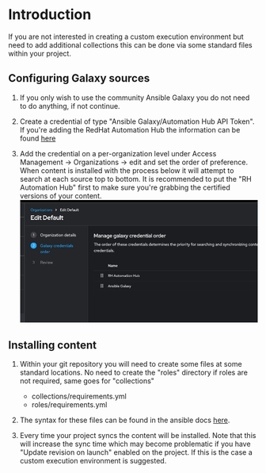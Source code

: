 # Introduction
If you are not interested in creating a custom execution environment but need to add additional collections this can be done via some standard files within your project.

## Configuring Galaxy sources
1) If you only wish to use the community Ansible Galaxy you do not need to do anything, if not continue.

2) Create a credential of type "Ansible Galaxy/Automation Hub API Token". If you're adding the RedHat Automation Hub the information can be found [here](https://console.redhat.com/ansible/automation-hub/token)

3) Add the credential on a per-organization level under Access Management -> Organizations -> <org> edit and set the order of preference. When content is installed with the process below it will attempt to search at each source top to bottom. It is recommended to put the "RH Automation Hub" first to make sure you're grabbing the certified versions of your content.
![image](/images/install_content-1.png)

## Installing content
1) Within your git repository you will need to create some files at some standard locations. No need to create the "roles" directory if roles are not required, same goes for "collections"
    - collections/requirements.yml
    - roles/requirements.yml

2) The syntax for these files can be found in the ansible docs [here](https://docs.ansible.com/ansible/latest/galaxy/user_guide.html). 

3) Every time your project syncs the content will be installed. Note that this will increase the sync time which may become problematic if you have "Update revision on launch" enabled on the project. If this is the case a custom execution environment is suggested.
